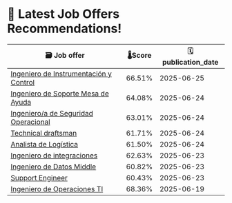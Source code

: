 # 🚀 Latest Job Offers Recommendations!
| 🗃️ **Job offer** | 🌡️**Score** | 🗓️ **publication_date** |
|---|---|---|
| [Ingeniero de Instrumentación y Control](https://co.linkedin.com/jobs/view/ingeniero-de-instrumentaci%C3%B3n-y-control-at-wood-4244216705) | 66.51% | 2025-06-25 |
| [Ingeniero de Soporte Mesa de Ayuda](https://co.linkedin.com/jobs/view/ingeniero-de-soporte-mesa-de-ayuda-at-soluciones-de-productividad-s-a-s-4256811973) | 64.08% | 2025-06-24 |
| [Ingeniero/a de Seguridad Operacional](https://co.linkedin.com/jobs/view/ingeniero-a-de-seguridad-operacional-at-periferia-it-group-4253536750) | 63.01% | 2025-06-24 |
| [Technical draftsman](https://co.linkedin.com/jobs/view/technical-draftsman-at-prysmian-4256060345) | 61.71% | 2025-06-24 |
| [Analista de Logística](https://co.linkedin.com/jobs/view/analista-de-log%C3%ADstica-at-dentaid-4253932616) | 61.50% | 2025-06-24 |
| [Ingeniero de integraciones](https://co.linkedin.com/jobs/view/ingeniero-de-integraciones-at-amaris-consulting-4205339675) | 62.63% | 2025-06-23 |
| [Ingeniero de Datos Middle](https://co.linkedin.com/jobs/view/ingeniero-de-datos-middle-at-amaris-consulting-4233158871) | 60.82% | 2025-06-23 |
| [Support Engineer](https://co.linkedin.com/jobs/view/support-engineer-at-amaris-consulting-4245535943) | 60.43% | 2025-06-23 |
| [Ingeniero de Operaciones TI](https://co.linkedin.com/jobs/view/ingeniero-de-operaciones-ti-at-lite-thinking-4252906647) | 68.36% | 2025-06-19 |
